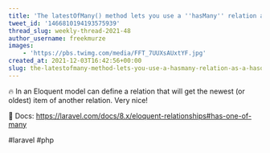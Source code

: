```yaml
---
title: 'The latestOfMany() method lets you use a ''hasMany'' relation as a ''hasOne'' relation, returning the latest record'
tweet_id: '1466810194193575939'
thread_slug: weekly-thread-2021-48
author_username: freekmurze
images:
    - 'https://pbs.twimg.com/media/FFT_7UUXsAUxtYF.jpg'
created_at: 2021-12-03T16:42:56+00:00
slug: the-latestofmany-method-lets-you-use-a-hasmany-relation-as-a-hasone-relation-returning-the-latest-record
---
```

🔥 In an Eloquent model can define a relation that will get the newest (or oldest) item of another relation. Very nice!

📘 Docs: https://laravel.com/docs/8.x/eloquent-relationships#has-one-of-many

#laravel #php